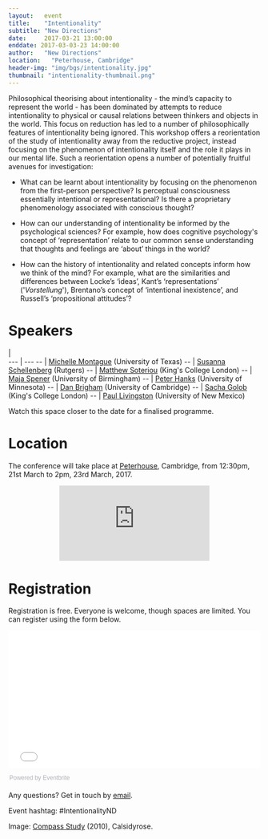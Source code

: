 ```yaml
---
layout:   event
title:    "Intentionality"
subtitle: "New Directions"
date:     2017-03-21 13:00:00
enddate: 2017-03-03-23 14:00:00
author:   "New Directions"
location:	"Peterhouse, Cambridge"
header-img: "img/bgs/intentionality.jpg"
thumbnail: "intentionality-thumbnail.png"
---
```


Philosophical theorising about intentionality - the mind’s capacity to represent the world - has been dominated by attempts to reduce intentionality to physical or causal relations between thinkers and objects in the world. This focus on reduction has led to a number of philosophically features of intentionality being ignored. This workshop offers a reorientation of the study of intentionality away from the reductive project, instead focusing on the phenomenon of intentionality itself and the role it plays in our mental life. Such a reorientation opens a number of potentially fruitful avenues for investigation:

- What can be learnt about intentionality by focusing on the phenomenon from the first-person perspective? Is perceptual consciousness essentially intentional or representational? Is there a proprietary phenomenology associated with conscious thought?

- How can our understanding of intentionality be informed by the psychological sciences? For example, how does cognitive psychology's concept of ‘representation’ relate to our common sense understanding that thoughts and feelings are ‘about’ things in the world?

- How can the history of intentionality and related concepts inform how we think of the mind? For example, what are the similarities and differences between Locke’s ‘ideas’, Kant’s ‘representations’ ('*Vorstellung*'), Brentano’s concept of ‘intentional inexistence’, and Russell’s ‘propositional attitudes’?

# Speakers

  |  
--- | ---
-- | <a href="https://liberalarts.utexas.edu/philosophy/faculty/mm67248" target="_blank">Michelle Montague</a> (University of Texas)
-- | <a href="http://www.susannaschellenberg.org/file/Home.html" target="_blank">Susanna Schellenberg</a> (Rutgers)
-- |  <a href="http://www.kcl.ac.uk/artshums/depts/philosophy/people/staff/academic/soteriou.aspx" target="_blank">Matthew Soteriou</a> (King's College London)
-- | <a href="http://www.birmingham.ac.uk/staff/profiles/philosophy/spener-maja.aspx" target="_blank">Maja Spener</a> (University of Birmingham)
-- | <a href="https://sites.google.com/a/umn.edu/peter-hanks/home" target="_blank">Peter Hanks</a> (University of Minnesota)
-- | <a href="https://cambridge.academia.edu/DanielBrigham" target="_blank">Dan Brigham</a> (University of Cambridge)
-- | <a href="http://www.kcl.ac.uk/artshums/depts/philosophy/people/staff/academic/golob/index.aspx" target="_blank">Sacha Golob</a> (King's College London)
-- | <a href="https://www.unm.edu/~pmliving/" target="_blank"> Paul Livingston</a> (University of New Mexico)

Watch this space closer to the date for a finalised programme.

# Location

The conference will take place at <a href="https://www.pet.cam.ac.uk" target="_blank">Peterhouse</a>, Cambridge, from 12:30pm, 21st March to 2pm, 23rd March, 2017.

<div style="text-align:center;"><iframe class="map" src="https://www.google.com/maps/embed?pb=!1m14!1m8!1m3!1d9781.358672381231!2d0.1189358!3d52.2008746!3m2!1i1024!2i768!4f13.1!3m3!1m2!1s0x0%3A0x257dc448e96f74dd!2sPeterhouse!5e0!3m2!1sen!2suk!4v1486402263606" frameborder="0" style="border:0" allowfullscreen></iframe></div>

# Registration

Registration is free. Everyone is welcome, though spaces are limited. You can register using the form below.

<div style="width:100%; text-align:left;"><iframe src="//eventbrite.co.uk/tickets-external?eid=31534093322&ref=etckt" frameborder="0" height="275" width="100%" vspace="0" hspace="0" marginheight="5" marginwidth="5" scrolling="auto" allowtransparency="true"></iframe><div style="font-family:Helvetica, Arial; font-size:12px; padding:10px 0 5px; margin:2px; width:100%; text-align:left;" ><a class="powered-by-eb" style="color: #ADB0B6; text-decoration: none;" target="_blank" href="http://www.eventbrite.co.uk/">Powered by Eventbrite</a></div></div>

<!-- Access

Access information about Peterhouse can be found <a href="http://www.disability.admin.cam.ac.uk/access-around-university/access-colleges/peterhouse" target="_blank">here</a>. Some core points:

- The Lecture Theatre and the Lubbock room (where the conference will be held): Both rooms have ramped access. The Lecture Theatre has four designated wheelchair spaces.
- Parking: Two disabled bays outside the Lecture Theatre, entered off Little St Mary's Lane.
- College grounds and buildings: Level Access?
- Accessible toilets?
- Assistance dogs welcome?
- Large print information on request?
- Lights around college grounds turn on automatically at dusk? Public areas generally well lit?
- Induction loops and noise?

If you have questions relating to access or other special considerations, contact POSITION?, NAME?, email? or phone?.

The New Directions community is dedicated to providing a harassment-free experience for everyone, regardless of gender, gender identity and expression, sexual orientation, disability, physical appearance, body size, race, or religion. We do not tolerate harassment of participants in any form. -->

Any questions? Get in touch by <a href="mailto:newdirectionsmindproject@gmail.com">email</a>.

Event hashtag: #IntentionalityND

<span class="caption text-muted">Image:
<a href="https://www.flickr.com/photos/calsidyrose/4925267732/" target="_blank">Compass Study</a> (2010),
Calsidyrose.</span>
